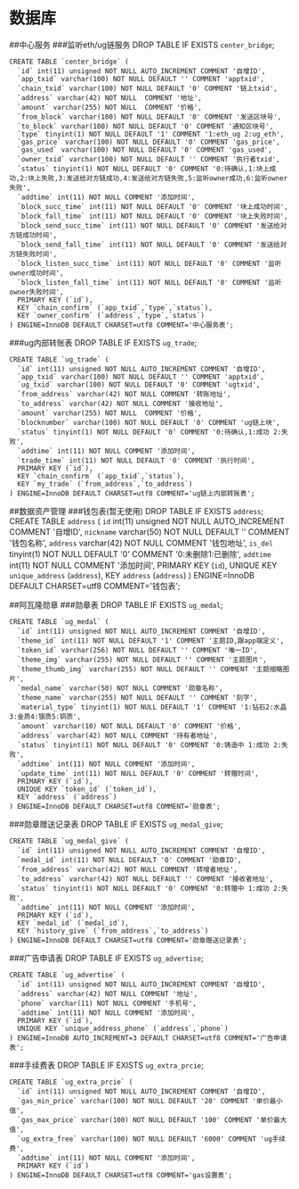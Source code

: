 # 数据库
##中心服务
###监听eth/ug链服务
    DROP TABLE IF EXISTS `center_bridge`;
    
    CREATE TABLE `center_bridge` (
      `id` int(11) unsigned NOT NULL AUTO_INCREMENT COMMENT '自增ID',
      `app_txid` varchar(100) NOT NULL DEFAULT '' COMMENT 'apptxid',
      `chain_txid` varchar(100) NOT NULL DEFAULT '0' COMMENT '链上txid',
      `address` varchar(42) NOT NULL  COMMENT '地址',
      `amount` varchar(255) NOT NULL  COMMENT '价格',
      `from_block` varchar(100) NOT NULL DEFAULT '0' COMMENT '发送区块号',
      `to_block` varchar(100) NOT NULL DEFAULT '0' COMMENT '通知区块号',
      `type` tinyint(1) NOT NULL DEFAULT '1' COMMENT '1:eth_ug 2:ug_eth',
      `gas_price` varchar(100) NOT NULL DEFAULT '0' COMMENT 'gas_price',
      `gas_used` varchar(100) NOT NULL DEFAULT '0' COMMENT 'gas_used',
      `owner_txid` varchar(100) NOT NULL DEFAULT '' COMMENT '执行者txid',
      `status` tinyint(1) NOT NULL DEFAULT '0' COMMENT '0:待确认,1:块上成功,2:块上失败,3:发送给对方链成功,4:发送给对方链失败,5:监听owner成功,6:监听owner失败',
      `addtime` int(11) NOT NULL COMMENT '添加时间',
      `block_succ_time` int(11) NOT NULL DEFAULT '0' COMMENT '块上成功时间',
      `block_fall_time` int(11) NOT NULL DEFAULT '0' COMMENT '块上失败时间',
      `block_send_succ_time` int(11) NOT NULL DEFAULT '0' COMMENT '发送给对方链成功时间',
      `block_send_fall_time` int(11) NOT NULL DEFAULT '0' COMMENT '发送给对方链失败时间',
      `block_listen_succ_time` int(11) NOT NULL DEFAULT '0' COMMENT '监听owner成功时间',
      `block_listen_fall_time` int(11) NOT NULL DEFAULT '0' COMMENT '监听owner失败时间',
      PRIMARY KEY (`id`),
      KEY `chain_confirm` (`app_txid`,`type`,`status`),
      KEY `owner_confirm` (`address`,`type`,`status`)
    ) ENGINE=InnoDB DEFAULT CHARSET=utf8 COMMENT='中心服务表';
    
###ug内部转账表
    DROP TABLE IF EXISTS `ug_trade`;
    
    CREATE TABLE `ug_trade` (
      `id` int(11) unsigned NOT NULL AUTO_INCREMENT COMMENT '自增ID',
      `app_txid` varchar(100) NOT NULL DEFAULT '' COMMENT 'apptxid',
      `ug_txid` varchar(100) NOT NULL DEFAULT '0' COMMENT 'ugtxid',
      `from_address` varchar(42) NOT NULL COMMENT '转账地址',
      `to_address` varchar(42) NOT NULL COMMENT '接收地址',
      `amount` varchar(255) NOT NULL  COMMENT '价格',
      `blocknumber` varchar(100) NOT NULL DEFAULT '0' COMMENT 'ug链上块',
      `status` tinyint(1) NOT NULL DEFAULT '0' COMMENT '0:待确认,1:成功 2:失败',
      `addtime` int(11) NOT NULL COMMENT '添加时间',
      `trade_time` int(11) NOT NULL DEFAULT '0' COMMENT '执行时间',
      PRIMARY KEY (`id`),
      KEY `chain_confirm` (`app_txid`,`status`),
      KEY `my_trade` (`from_address`,`to_address`)
    ) ENGINE=InnoDB DEFAULT CHARSET=utf8 COMMENT='ug链上内部转账表';
   
##数据资产管理
###钱包表(暂无使用)
    DROP TABLE IF EXISTS `address`;
    CREATE TABLE `address` (
      `id` int(11) unsigned NOT NULL AUTO_INCREMENT COMMENT '自增ID',
      `nickname` varchar(50) NOT NULL DEFAULT '' COMMENT '钱包名称',
      `address` varchar(42) NOT NULL COMMENT '钱包地址',
      `is_del` tinyint(1) NOT NULL DEFAULT '0' COMMENT '0:未删除1:已删除',
      `addtime` int(11) NOT NULL COMMENT '添加时间',
      PRIMARY KEY (`id`),
      UNIQUE KEY `unique_address` (`address`),
      KEY `address` (`address`)
    ) ENGINE=InnoDB DEFAULT CHARSET=utf8 COMMENT='钱包表';

##阿瓦隆勋章
###勋章表
    DROP TABLE IF EXISTS `ug_medal`;
    
    CREATE TABLE `ug_medal` (
      `id` int(11) unsigned NOT NULL AUTO_INCREMENT COMMENT '自增ID',
      `theme_id` int(11) NOT NULL DEFAULT '1' COMMENT '主题ID,跟app端定义',
      `token_id` varchar(256) NOT NULL DEFAULT '' COMMENT '唯一ID',
      `theme_img` varchar(255) NOT NULL DEFAULT '' COMMENT '主题图片',
      `theme_thumb_img` varchar(255) NOT NULL DEFAULT '' COMMENT '主题缩略图片',
      `medal_name` varchar(50) NOT NULL COMMENT '勋章名称',
      `theme_name` varchar(255) NOT NULL DEFAULT '' COMMENT '刻字',
      `material_type` tinyint(1) NOT NULL DEFAULT '1' COMMENT '1:钻石2:水晶3:金质4:银质5:铜质',
      `amount` varchar(10) NOT NULL DEFAULT '0' COMMENT '价格',
      `address` varchar(42) NOT NULL COMMENT '持有者地址',
      `status` tinyint(1) NOT NULL DEFAULT '0' COMMENT '0:铸造中 1:成功 2:失败',
      `addtime` int(11) NOT NULL COMMENT '添加时间',
      `update_time` int(11) NOT NULL DEFAULT '0' COMMENT '转赠时间',
      PRIMARY KEY (`id`),
      UNIQUE KEY `token_id` (`token_id`),
      KEY `address` (`address`)
    ) ENGINE=InnoDB DEFAULT CHARSET=utf8 COMMENT='勋章表';
###勋章赠送记录表
    DROP TABLE IF EXISTS `ug_medal_give`;
    
    CREATE TABLE `ug_medal_give` (
      `id` int(11) unsigned NOT NULL AUTO_INCREMENT COMMENT '自增ID',
      `medal_id` int(11) NOT NULL DEFAULT '0' COMMENT '勋章ID',
      `from_address` varchar(42) NOT NULL COMMENT '转增者地址',
      `to_address` varchar(42) NOT NULL DEFAULT '' COMMENT '接收者地址',
      `status` tinyint(1) NOT NULL DEFAULT '0' COMMENT '0:转赠中 1:成功 2:失败',
      `addtime` int(11) NOT NULL COMMENT '添加时间',
      PRIMARY KEY (`id`),
      KEY `medal_id` (`medal_id`),
      KEY `history_give` (`from_address`,`to_address`)
    ) ENGINE=InnoDB DEFAULT CHARSET=utf8 COMMENT='勋章赠送记录表';

###广告申请表
    DROP TABLE IF EXISTS `ug_advertise`;
    
    CREATE TABLE `ug_advertise` (
      `id` int(11) unsigned NOT NULL AUTO_INCREMENT COMMENT '自增ID',
      `address` varchar(42) NOT NULL COMMENT '地址',
      `phone` varchar(11) NOT NULL COMMENT '手机号',
      `addtime` int(11) NOT NULL COMMENT '添加时间',
      PRIMARY KEY (`id`),
      UNIQUE KEY `unique_address_phone` (`address`,`phone`)
    ) ENGINE=InnoDB AUTO_INCREMENT=3 DEFAULT CHARSET=utf8 COMMENT='广告申请表';
    
###手续费表
    DROP TABLE IF EXISTS `ug_extra_prcie`;
    
    CREATE TABLE `ug_extra_prcie` (
      `id` int(11) unsigned NOT NULL AUTO_INCREMENT COMMENT '自增ID',
      `gas_min_price` varchar(100) NOT NULL DEFAULT '20' COMMENT '单价最小值',
      `gas_max_price` varchar(100) NOT NULL DEFAULT '100' COMMENT '单价最大值',
      `ug_extra_free` varchar(100) NOT NULL DEFAULT '6000' COMMENT 'ug手续费',
      `addtime` int(11) NOT NULL COMMENT '添加时间',
      PRIMARY KEY (`id`)
    ) ENGINE=InnoDB DEFAULT CHARSET=utf8 COMMENT='gas设置表';